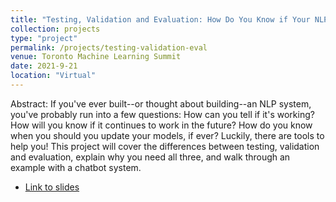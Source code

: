 ```yaml
---
title: "Testing, Validation and Evaluation: How Do You Know if Your NLP System Actually Works"
collection: projects
type: "project"
permalink: /projects/testing-validation-eval
venue: Toronto Machine Learning Summit 
date: 2021-9-21
location: "Virtual"
---
```

Abstract: If you've ever built--or thought about building--an NLP system, you've probably run into a few questions: How can you tell if it's working? How will you know if it continues to work in the future? How do you know when you should you update your models, if ever? Luckily, there are tools to help you! This project will cover the differences between testing, validation and evaluation, explain why you need all three, and walk through an example with a chatbot system.

* [Link to slides](https://www.rctatman.com/files/Tatman_2021_testingValidationAndEvaluation.pdf) 
